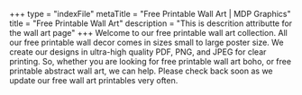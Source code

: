 +++
type = "indexFile"
metaTitle = "Free Printable Wall Art | MDP Graphics"
title = "Free Printable Wall Art"
description = "This is descrition attributte for the wall art page"
+++
Welcome to our free printable wall art collection. All our free printable wall decor comes in sizes small to large poster size. We create our designs in ultra-high quality PDF, PNG, and JPEG for clear printing. So, whether you are looking for free printable wall art boho, or free printable abstract wall art, we can help. Please check back soon as we update our free wall art printables very often. 
